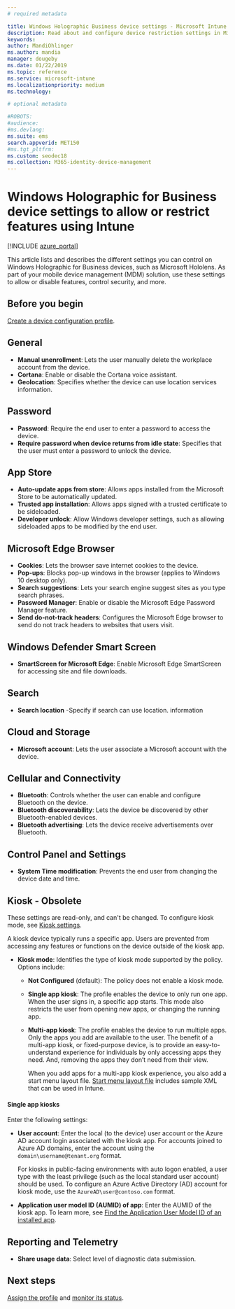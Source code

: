 ```yaml
---
# required metadata

title: Windows Holographic Business device settings - Microsoft Intune - Azure | Microsoft Docs
description: Read about and configure device restriction settings in Microsoft Intune for Windows Holographic for Business, including unenrollment, geolocation, passwords, install apps from app store, cookies and pop ups in Microsoft Edge, Windows Defender, search, cloud and storage, bluetooth connectivity, system time, and usage data in Azure.
keywords:
author: MandiOhlinger
ms.author: mandia
manager: dougeby
ms.date: 01/22/2019
ms.topic: reference
ms.service: microsoft-intune
ms.localizationpriority: medium
ms.technology:

# optional metadata

#ROBOTS:
#audience:
#ms.devlang:
ms.suite: ems
search.appverid: MET150
#ms.tgt_pltfrm:
ms.custom: seodec18
ms.collection: M365-identity-device-management
---
```


# Windows Holographic for Business device settings to allow or restrict features using Intune

[!INCLUDE [azure_portal](./includes/azure_portal.md)]

This article lists and describes the different settings you can control on Windows Holographic for Business devices, such as Microsoft Hololens. As part of your mobile device management (MDM) solution, use these settings to allow or disable features, control security, and more.

## Before you begin

[Create a device configuration profile](device-restrictions-configure.md#create-the-profile).

## General

- **Manual unenrollment**: Lets the user manually delete the workplace account from the device.
- **Cortana**: Enable or disable the Cortana voice assistant.
- **Geolocation**: Specifies whether the device can use location services information.

## Password

- **Password**: Require the end user to enter a password to access the device.
- **Require password when device returns from idle state**: Specifies that the user must enter a password to unlock the device.

## App Store

- **Auto-update apps from store**: Allows apps installed from the Microsoft Store to be automatically updated.
- **Trusted app installation**: Allows apps signed with a trusted certificate to be sideloaded.
- **Developer unlock**: Allow Windows developer settings, such as allowing sideloaded apps to be modified by the end user.

## Microsoft Edge Browser

- **Cookies**: Lets the browser save internet cookies to the device.
- **Pop-ups**: Blocks pop-up windows in the browser (applies to Windows 10 desktop only).
- **Search suggestions**: Lets your search engine suggest sites as you type search phrases.
- **Password Manager**: Enable or disable the Microsoft Edge Password Manager feature.
- **Send do-not-track headers**: Configures the Microsoft Edge browser to send do not track headers to websites that users visit.

## Windows Defender Smart Screen

- **SmartScreen for Microsoft Edge**: Enable Microsoft Edge SmartScreen for accessing site and file downloads.

## Search

- **Search location** -Specify if search can use location. information

## Cloud and Storage

- **Microsoft account**: Lets the user associate a Microsoft account with the device.

## Cellular and Connectivity

- **Bluetooth**: Controls whether the user can enable and configure Bluetooth on the device.
- **Bluetooth discoverability**: Lets the device be discovered by other Bluetooth-enabled devices.
- **Bluetooth advertising**: Lets the device receive advertisements over Bluetooth.

## Control Panel and Settings

- **System Time modification**: Prevents the end user from changing the device date and time.

## Kiosk - Obsolete

These settings are read-only, and can't be changed. To configure kiosk mode, see [Kiosk settings](kiosk-settings-holographic.md).

A kiosk device typically runs a specific app. Users are prevented from accessing any features or functions on the device outside of the kiosk app.

- **Kiosk mode**: Identifies the type of kiosk mode supported by the policy. Options include:

  - **Not Configured** (default): The policy does not enable a kiosk mode. 
  - **Single app kiosk**: The profile enables the device to only run one app. When the user signs in, a specific app starts. This mode also restricts the user from opening new apps, or changing the running app.
  - **Multi-app kiosk**: The profile enables the device to run multiple apps. Only the apps you add are available to the user. The benefit of a multi-app kiosk, or fixed-purpose device, is to provide an easy-to-understand experience for individuals by only accessing apps they need. And, removing the apps they don’t need from their view. 
  
    When you add apps for a multi-app kiosk experience, you also add a start menu layout file. [Start menu layout file](https://docs.microsoft.com/hololens/hololens-kiosk#start-layout-file-for-intune) includes sample XML that can be used in Intune. 

#### Single app kiosks

Enter the following settings:

- **User account**: Enter the local (to the device) user account or the Azure AD account login associated with the kiosk app. For accounts joined to Azure AD domains, enter the account using the `domain\username@tenant.org` format. 

    For kiosks in public-facing environments with auto logon enabled, a user type with the least privilege (such as the local standard user account) should be used. To configure an Azure Active Directory (AD) account for kiosk mode, use the `AzureAD\user@contoso.com` format.

- **Application user model ID (AUMID) of app**: Enter the AUMID of the kiosk app. To learn more, see [Find the Application User Model ID of an installed app](https://docs.microsoft.com/windows-hardware/customize/enterprise/find-the-application-user-model-id-of-an-installed-app).

## Reporting and Telemetry

- **Share usage data**: Select level of diagnostic data submission.

## Next steps

[Assign the profile](device-profile-assign.md) and [monitor its status](device-profile-monitor.md).
